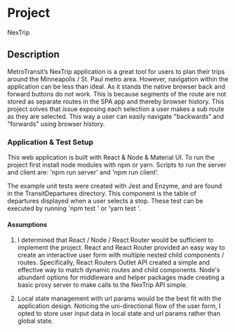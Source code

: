 # Project

NexTrip

## Description

MetroTransit’s NexTrip application is a great tool for users to plan their trips around the Minneapolis / St. Paul metro area.  However, navigation within the application can be less than ideal. As it stands the native browser back and forward buttons do not work.  This is because segments of the route are not stored as separate routes in the SPA app and thereby browser history.  This project solves that issue exposing each selection a user makes a sub route as they are selected.  This way a user can easily navigate "backwards" and "forwards" using browser history. 

### Application & Test Setup

This web application is built with React & Node & Material UI.  To run the project first install node modules with npm or yarn.  Scripts to run the server and client are: 'npm run server' and 'npm run client'. 

The example unit tests were created with Jest and Enzyme, and are found in the TransitDepartures directory.  This component is the table of departures displayed when a user selects a stop. These test can be executed by running 'npm test <file-to-test>' or 'yarn test <file-to-test>'.

#### Assumptions

1.  I determined that React / Node / React Router would be sufficient to implement the project.  React and React Router provided an easy way to create an interactive user form with multiple nested child components / routes.  Specifically, React Routers Outlet API created a simple and effective way to match dynamic routes and child components.  Node's abundant options for middleware and helper packages made creating a basic proxy server to make calls to the NexTrip API simple.

2. Local state management with url params would be the best fit with the application design.  Noticing the uni-directional flow of the user form, I opted to store user input data in local state and url params rather than global state.
